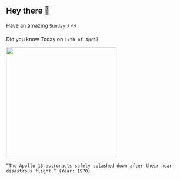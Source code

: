 ## Hey there 👋
Have an amazing `Sunday` ⚡⚡⚡

Did you know Today on `17th of April`
 
 [<img src="https://www.universetoday.com/wp-content/uploads/2020/04/S70-35615medium.jpg" width="300" />](https://www.space.com/17250-apollo-13-facts.html#:~:text=But%20the%20small%20vessel%20protected,the%20Odyssey%20powered%20it%20up.&text=Lovell%2C%20Haise%20and%20Swigert%20splashed,near%20Samoa%2C%20on%20April%2017.) 
 ```
“The Apollo 13 astronauts safely splashed down after their near-disastrous flight.” (Year: 1970)
```
